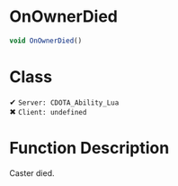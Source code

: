# OnOwnerDied
```js
void OnOwnerDied()
```
# Class
✔ `Server: CDOTA_Ability_Lua`  
✖ `Client: undefined`  

# Function Description
Caster died.
